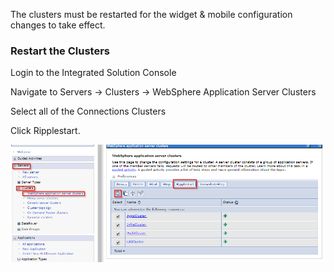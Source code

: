 The clusters must be restarted for the widget & mobile configuration changes to take effect.

### Restart the Clusters

Login to the Integrated Solution Console

Navigate to Servers → Clusters → WebSphere Application Server Clusters

Select all of the Connections Clusters

Click Ripplestart.

![console](/assets/badges/install/apply-changes/console.png)
